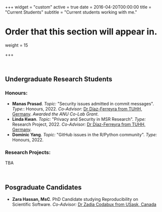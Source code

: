 +++
widget = "custom"
active = true
date = 2016-04-20T00:00:00
title = "Current Students"
subtitle = "Current students working with me."

# Order that this section will appear in.
weight = 15

+++






</br>

## Undergraduate Research Students

### Honours:

- **Manas Prasad**. _Topic:_ "Security issues admitted in commit messages". _Type:_: Honours, 2022. _Co-Advisor:_ [Dr Díaz-Ferreyra from TUHH, Germany](https://www.ndiaz-ferreyra.com). _Awarded the ANU Co-Lab Grant_.
- **Linda Kwan**. _Topic:_ "Privacy and Security in MSR Research". _Type:_ Research Project, 2022. _Co-Advisor:_ [Dr Díaz-Ferreyra from TUHH, Germany](https://www.ndiaz-ferreyra.com).
- **Dominic Yang**. _Topic:_ "GitHub issues in the R/Python community". _Type:_ Honours, 2022.




### Research Projects:

TBA






</br>

## Posgraduate Candidates

- **Zara Hassan, MsC**. PhD Candidate studying Reproducibility on Scientific Software. _Co-Advisor:_ [Dr Zadia Codabux from USask, Canada](https://www.cs.usask.ca/faculty/zadiacodabux/index.html)
